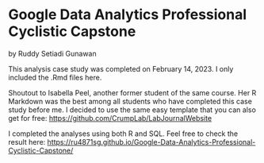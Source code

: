 # Google Data Analytics Professional Cyclistic Capstone

by Ruddy Setiadi Gunawan

This analysis case study was completed on February 14, 2023. I only included the .Rmd files here.

Shoutout to Isabella Peel, another former student of the same course. Her R Markdown was the best among all students who have completed this case study before me. I decided to use the same easy template that you can also get for free: https://github.com/CrumpLab/LabJournalWebsite

I completed the analyses using both R and SQL. Feel free to check the result here: https://ru4871sg.github.io/Google-Data-Analytics-Professional-Cyclistic-Capstone/
